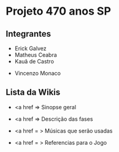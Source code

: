 # Projeto 470 anos SP

## Integrantes

* Erick Galvez
* Matheus Ceabra
* Kauã de Castro
+ Vincenzo Monaco

## Lista da Wikis

* <a href => Sinopse geral

* <a href => Descrição das fases 

* <a href =  > Músicas que serão usadas

* <a href = > Referencias para o Jogo

